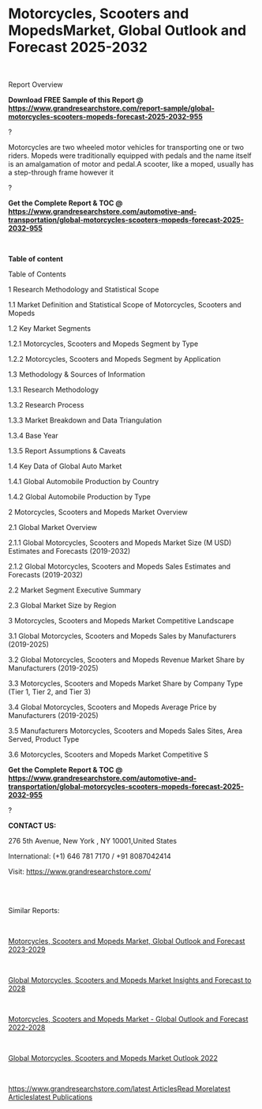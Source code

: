 <h1>Motorcycles, Scooters and MopedsMarket, Global Outlook and Forecast 2025-2032</h1><br/><p>Report Overview</p>
 
 
 
 <div><b>Download FREE Sample of this Report @ <a href="https://www.grandresearchstore.com/report-sample/global-motorcycles-scooters-mopeds-forecast-2025-2032-955">https://www.grandresearchstore.com/report-sample/global-motorcycles-scooters-mopeds-forecast-2025-2032-955</a></b></div>
 
 
 
 <p>? </p>
 
 
 
 <p>Motorcycles are two wheeled motor vehicles for transporting one or two riders. Mopeds were traditionally equipped with pedals and the name itself is an amalgamation of motor and pedal.A scooter, like a moped, usually has a step-through frame however it</p>
 
 
 
 <p>? </p>
 
 
 
 <div><b>Get the Complete Report & TOC @ <a href="https://www.grandresearchstore.com/automotive-and-transportation/global-motorcycles-scooters-mopeds-forecast-2025-2032-955">https://www.grandresearchstore.com/automotive-and-transportation/global-motorcycles-scooters-mopeds-forecast-2025-2032-955</a></b></div>
 
 
 
 <p><br />
 
 <b>Table of content</b></p>
 
 
 
 <p>Table of Contents<br />
 
 1 Research Methodology and Statistical Scope<br />
 
 1.1 Market Definition and Statistical Scope of Motorcycles, Scooters and Mopeds<br />
 
 1.2 Key Market Segments<br />
 
 1.2.1 Motorcycles, Scooters and Mopeds Segment by Type<br />
 
 1.2.2 Motorcycles, Scooters and Mopeds Segment by Application<br />
 
 1.3 Methodology & Sources of Information<br />
 
 1.3.1 Research Methodology<br />
 
 1.3.2 Research Process<br />
 
 1.3.3 Market Breakdown and Data Triangulation<br />
 
 1.3.4 Base Year<br />
 
 1.3.5 Report Assumptions & Caveats<br />
 
 1.4 Key Data of Global Auto Market<br />
 
 1.4.1 Global Automobile Production by Country<br />
 
 1.4.2 Global Automobile Production by Type<br />
 
 2 Motorcycles, Scooters and Mopeds Market Overview<br />
 
 2.1 Global Market Overview<br />
 
 2.1.1 Global Motorcycles, Scooters and Mopeds Market Size (M USD) Estimates and Forecasts (2019-2032)<br />
 
 2.1.2 Global Motorcycles, Scooters and Mopeds Sales Estimates and Forecasts (2019-2032)<br />
 
 2.2 Market Segment Executive Summary<br />
 
 2.3 Global Market Size by Region<br />
 
 3 Motorcycles, Scooters and Mopeds Market Competitive Landscape<br />
 
 3.1 Global Motorcycles, Scooters and Mopeds Sales by Manufacturers (2019-2025)<br />
 
 3.2 Global Motorcycles, Scooters and Mopeds Revenue Market Share by Manufacturers (2019-2025)<br />
 
 3.3 Motorcycles, Scooters and Mopeds Market Share by Company Type (Tier 1, Tier 2, and Tier 3)<br />
 
 3.4 Global Motorcycles, Scooters and Mopeds Average Price by Manufacturers (2019-2025)<br />
 
 3.5 Manufacturers Motorcycles, Scooters and Mopeds Sales Sites, Area Served, Product Type<br />
 
 3.6 Motorcycles, Scooters and Mopeds Market Competitive S</p>
 
 
 
 <div><b>Get the Complete Report & TOC @ <a href="https://www.grandresearchstore.com/automotive-and-transportation/global-motorcycles-scooters-mopeds-forecast-2025-2032-955">https://www.grandresearchstore.com/automotive-and-transportation/global-motorcycles-scooters-mopeds-forecast-2025-2032-955</a></b></div>
 
 
 
 <p>? </p>
 
 
 
 <p><b>CONTACT US:</b><br />
 
 276 5th Avenue, New York , NY 10001,United States<br />
 
 International: (+1) 646 781 7170 / +91 8087042414<br />
 
 Visit: <a href="https://www.grandresearchstore.com/">https://www.grandresearchstore.com/</a><br />
 
 <br />
 
 <br />
 
 Similar Reports:<br />
 
 <br />
 
 <a href="https://www.grandresearchstore.com/automotive-and-transportation/global-motorcycles-scooters-mopeds-forecast-2023-2029-188">Motorcycles, Scooters and Mopeds Market, Global Outlook and Forecast 2023-2029</a><br />
 
 <br />
 
 <a href="https://www.grandresearchstore.com/automotive-and-transportation/global-motorcycles-scooters-mopeds-2028-701">Global Motorcycles, Scooters and Mopeds Market Insights and Forecast to 2028</a><br />
 
 <br />
 
 <a href="https://www.grandresearchstore.com/automotive-and-transportation/global-motorcycles-scooters-mopeds-2022-2028-177">Motorcycles, Scooters and Mopeds Market - Global Outlook and Forecast 2022-2028</a><br />
 
 <br />
 
 <a href="https://www.grandresearchstore.com/automotive-and-transportation/global-motorcycles-scooters-mopeds-2022-444">Global Motorcycles, Scooters and Mopeds Market Outlook 2022</a><br />
 
 <br />
 
 <a href="https://gyeongbokgung.com">https://www.grandresearchstore.com/</a><a href="https://hallyeomaritime.com">latest Articles</a><a href="https://jingwansa.com">Read More</a><a href="https://nguoiviet.jp/">latest Articles</a><a href="https://www.intelmarketresearch.com/">latest Publications</a></p>